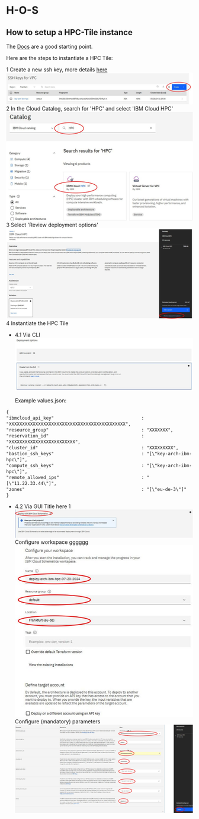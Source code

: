 # H-O-S
## How to setup a HPC-Tile instance

The [Docs](https://cloud.ibm.com/docs/allowlist/hpc-service?topic=hpc-service-overview)
are a good starting point.

Here are the steps to instantiate a HPC Tile:

1 Create a new ssh key, more details [here](https://cloud.ibm.com/docs/vpc?topic=vpc-ssh-keys)
![Create key!](/img/hpctile01.jpg)
2 In the Cloud Catalog, search for 'HPC' and select 'IBM Cloud HPC'
![Cloud Catalog!](/img/hpctile02.jpg)
3 Select 'Review deployment options'
![Deployment options!](/img/hpctile03.jpg)
4 Instantiate the HPC Tile
- 4.1 Via CLI
  ![Via CLIs!](/img/hpctile04.jpg)

  Example values.json:
```
{
"ibmcloud_api_key"                                 : "XXXXXXXXXXXXXXXXXXXXXXXXXXXXXXXXXXXXXXXXXXXX",
"resource_group"                                   : "XXXXXXX",
"reservation_id"                                   : "XXXXXXXXXXXXXXXXXXXXXXXXX",
"cluster_id"                                       : "XXXXXXXXX",
"bastion_ssh_keys"                                 : "[\"key-arch-ibm-hpc\"]",
"compute_ssh_keys"                                 : "[\"key-arch-ibm-hpc\"]",
"remote_allowed_ips"                               : "[\"11.22.33.44\"]",
"zones"                                            : "[\"eu-de-3\"]"
}
```
- 4.2 Via GUI
Title here 1 ![Via CLIs!](/img/hpctile06.jpg)
Configure workspace
gggggg ![Configure workspace!](/img/hpctile07.jpg)
Configure (mandatory) parameters
![Configure parameters!](/img/hpctile08.jpg)


